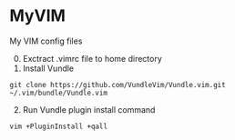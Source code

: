 # MyVIM
My VIM config files

0) Exctract .vimrc file to home directory
1) Install Vundle

```
git clone https://github.com/VundleVim/Vundle.vim.git ~/.vim/bundle/Vundle.vim
```

2) Run Vundle plugin install command

```
vim +PluginInstall +qall
```

